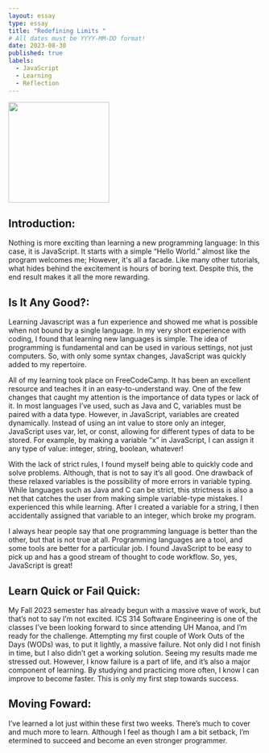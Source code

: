 ```yaml
---
layout: essay
type: essay
title: "Redefining Limits "
# All dates must be YYYY-MM-DD format!
date: 2023-08-30
published: true
labels:
  - JavaScript
  - Learning
  - Reflection
---
```

<img width="200px" class="rounded float-start pe-4" src="..img/redefining_limits/JavaScript_Logo.png">

## Introduction:
Nothing is more exciting than learning a new programming language: In this case, it is JavaScript. It starts with a simple “Hello World.” almost like the program welcomes me; However, it's all a facade. Like many other tutorials, what hides behind the excitement is hours of boring text. Despite this, the end result makes it all the more rewarding.

## Is It Any Good?:	
	
Learning Javascript was a fun experience and showed me what is possible when not bound by a single language. In my very short experience with coding, I found that learning new languages is simple. The idea of programming is fundamental and can be used in various settings, not just computers. So, with only some syntax changes, JavaScript was quickly added to my repertoire. 

All of my learning took place on FreeCodeCamp. It has been an excellent resource and teaches it in an easy-to-understand way. One of the few changes that caught my attention is the importance of data types or lack of it. In most languages I’ve used, such as Java and C, variables must be paired with a data type. However, in JavaScript, variables are created dynamically. Instead of using an int value to store only an integer, JavaScript uses var, let, or const, allowing for different types of data to be stored. For example, by making a variable “x” in JavaScript, I can assign it any type of value: integer, string, boolean, whatever!

With the lack of strict rules, I found myself being able to quickly code and solve problems. Although, that is not to say it’s all good. One drawback of these relaxed variables is the possibility of more errors in variable typing. While languages such as Java and C can be strict, this strictness is also a net that catches the user from making simple variable-type mistakes. I experienced this while learning. After I created a variable for a string, I then accidentally assigned that variable to an integer, which broke my program.

I always hear people say that one programming language is better than the other, but that is not true at all. Programming languages are a tool, and some tools are better for a particular job. I found JavaScript to be easy to pick up and has a good stream of thought to code workflow. So, yes, JavaScript is great!

## Learn Quick or Fail Quick:
My Fall 2023 semester has already begun with a massive wave of work, but that’s not to say I’m not excited. ICS 314 Software Engineering is one of 
the classes I’ve been looking forward to since attending UH Manoa, and I’m ready for the challenge. 
Attempting my first couple of Work Outs of the Days (WODs) was, to put it lightly, a massive failure. Not only did I not finish in time, but I also didn’t 
get a working solution. Seeing my results made me stressed out. However, I know failure is a part of life, and it’s also a major component of learning. By 
studying and practicing more often, I know I can improve to become faster. This is only my first step towards success. 

## Moving Foward:
I’ve learned a lot just within these first two weeks. There’s much to cover and much more to learn. Although I feel as though I am a bit setback, I’m 
etermined to succeed and become an even stronger programmer.
